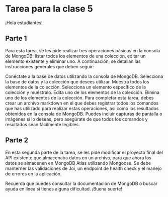 # Tarea para la clase 5

¡Hola estudiantes!

## Parte 1

Para esta tarea, se les pide realizar tres operaciones básicas en la consola de MongoDB: listar todos los elementos de una colección, editar un elemento existente y eliminar uno. A continuación, se detallan las instrucciones generales que deben seguir:

Conéctate a la base de datos utilizando la consola de MongoDB.
Selecciona la base de datos y la colección que desees utilizar.
Muestra todos los elementos de la colección.
Selecciona un elemento específico de la colección y muéstralo.
Edita uno de los elementos de la colección.
Elimina uno de los elementos de la colección.
Para completar esta tarea, debes crear un archivo markdown en el que debes registrar todos los comandos que has utilizado para realizar estas operaciones, así como los resultados obtenidos en la consola de MongoDB. Puedes incluir capturas de pantalla o imágenes si lo deseas, pero asegúrate de que todos los comandos y resultados sean fácilmente legibles.

## Parte 2

En esta segunda parte de la tarea, se les pide modificar el proyecto final del API existente que almacenaba datos en un archivo, para que ahora los datos se almacenen en MongoDB Atlas utilizando Mongoose. Se debe manterner las validaciones de Joi, un endpoint de health check y el manejo de errores en la aplicación.


Recuerda que puedes consultar la documentación de MongoDB o buscar ayuda en línea si tienes alguna dificultad. ¡Buena suerte!
